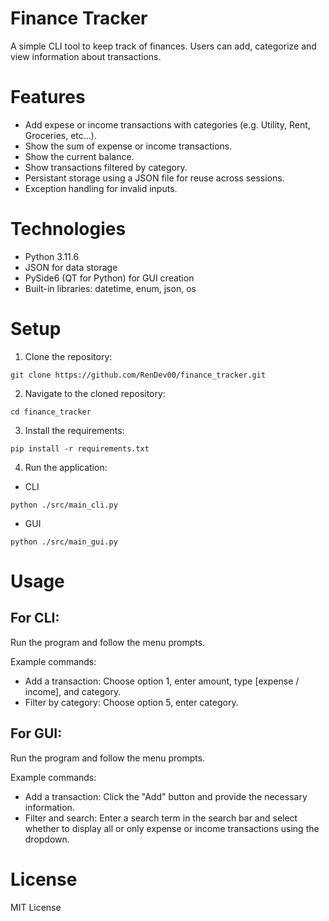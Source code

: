 # Finance Tracker
A simple CLI tool to keep track of finances. Users can add, categorize and view information about transactions.

# Features
- Add expese or income transactions with categories (e.g. Utility, Rent, Groceries, etc...).
- Show the sum of expense or income transactions.
- Show the current balance.
- Show transactions filtered by category.
- Persistant storage using a JSON file for reuse across sessions.
- Exception handling for invalid inputs.

# Technologies
- Python 3.11.6
- JSON for data storage
- PySide6 (QT for Python) for GUI creation
- Built-in libraries: datetime, enum, json, os

# Setup
1. Clone the repository:
```
git clone https://github.com/RenDev00/finance_tracker.git
```

2. Navigate to the cloned repository:
```
cd finance_tracker
```

3. Install the requirements:
```
pip install -r requirements.txt
```

4. Run the application:
- CLI
```
python ./src/main_cli.py
```
- GUI
```
python ./src/main_gui.py
```

# Usage
## For CLI:
Run the program and follow the menu prompts.

Example commands:

- Add a transaction: Choose option 1, enter amount, type [expense / income], and category.
- Filter by category: Choose option 5, enter category.

## For GUI:
Run the program and follow the menu prompts.

Example commands:

- Add a transaction: Click the "Add" button and provide the necessary information.
- Filter and search: Enter a search term in the search bar and select whether to display all or only expense or income transactions using the dropdown.

# License
MIT License
